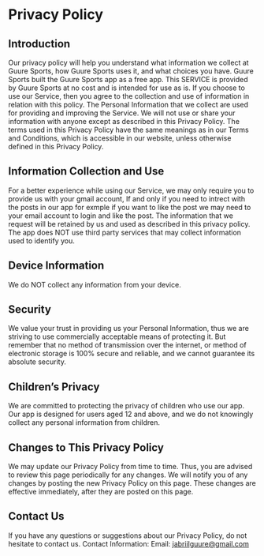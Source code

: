 <h1>Privacy Policy</h1>

<h2>Introduction</h2>

Our privacy policy will help you understand what information we collect at Guure Sports, how Guure Sports uses it, and what choices you have. Guure Sports built the Guure Sports app as a free app. This SERVICE is provided by Guure Sports at no cost and is intended for use as is. If you choose to use our Service, then you agree to the collection and use of information in relation with this policy. The Personal Information that we collect are used for providing and improving the Service. We will not use or share your information with anyone except as described in this Privacy Policy.
The terms used in this Privacy Policy have the same meanings as in our Terms and Conditions, which is accessible in our website, unless otherwise defined in this Privacy Policy.

<h2>Information Collection and Use</h2>

For a better experience while using our Service, we may only require you to provide us with your gmail account, If and only if you need to intrect with the posts in our app for exmple if you want to like the post we may need to your email account to login and like the post. The information that we request will be retained by us and used as described in this privacy policy.
The app does NOT use third party services that may collect information used to identify you.

<h2>Device Information</h2>
We do NOT collect any information from your device. 

<h2>Security</h2>

We value your trust in providing us your Personal Information, thus we are striving to use commercially acceptable means of protecting it. But remember that no method of transmission over the internet, or method of electronic storage is 100% secure and reliable, and we cannot guarantee its absolute security.

<h2>Children’s Privacy</h2>

We are committed to protecting the privacy of children who use our app. Our app is designed for users aged 12 and above, and we do not knowingly collect any personal information from children.

<h2>Changes to This Privacy Policy</h2>

We may update our Privacy Policy from time to time. Thus, you are advised to review this page periodically for any changes. We will notify you of any changes by posting the new Privacy Policy on this page. These changes are effective immediately, after they are posted on this page.
  
<h2>Contact Us</h2>
  
If you have any questions or suggestions about our Privacy Policy, do not hesitate to contact us.
Contact Information:
Email: jabriilguure@gmail.com

